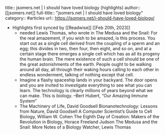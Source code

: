 title:: jsomers.net | I should have loved biology (highlights)
author:: [[jsomers.net]]
full-title:: "jsomers.net | I should have loved biology"
category:: #articles
url:: https://jsomers.net/i-should-have-loved-biology/

- Highlights first synced by [[Readwise]] [[Feb 20th, 2023]]
	- needed Lewis Thomas, who wrote in The Medusa and the Snail:  For the real amazement, if you wish to be amazed, is this process. You start out as a single cell derived from the coupling of a sperm and an egg; this divides in two, then four, then eight, and so on, and at a certain stage there emerges a single cell which has as all its progeny the human brain. The mere existence of such a cell should be one of the great astonishments of the earth. People ought to be walking around all day, all through their waking hours calling to each other in endless wonderment, talking of nothing except that cell.
	- Imagine a flashy spaceship lands in your backyard. The door opens and you are invited to investigate everything to see what you can learn. The technology is clearly millions of years beyond what we can make.  This is biology.  –Bert Hubert, “Our Amazing Immune System”
	- The Machinery of Life, David Goodsell Bionanotechnology: Lessons from Nature, David Goodsell A Computer Scientist’s Guide to Cell Biology, William W. Cohen The Eighth Day of Creation: Makers of the Revolution in Biology, Horace Freeland Judson The Medusa and the Snail: More Notes of a Biology Watcher, Lewis Thomas